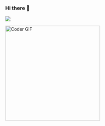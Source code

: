 ### Hi there 👋
<!--# Hi there! <img src="https://github.com/TheDudeThatCode/TheDudeThatCode/blob/master/Assets/Hi.gif" width="35" />-->
![](https://media.tenor.com/Li7HobCHqa0AAAAj/trial.gif)

<img alt="Coder GIF" height=300 width=300 src="https://drive.google.com/file/d/1h8YRzQpvTxL2YRYeojMsiyONW6iAj1gB/view?usp=sharing" />

<!--### <img src="https://github.com/TheDudeThatCode/TheDudeThatCode/blob/master/Assets/Developer.gif" width="45" /> About Me:


**Akanksha0401/Akanksha0401** is a ✨ _special_ ✨ repository because its `README.md` (this file) appears on your GitHub profile.

Here are some ideas to get you started:

- 🔭 I’m currently working on ...
- 🌱 I’m currently learning ...
- 👯 I’m looking to collaborate on ...
- 🤔 I’m looking for help with ...
- 💬 Ask me about ...
- 📫 How to reach me: ...
- 😄 Pronouns: ...
- ⚡ Fun fact: ...
-->
